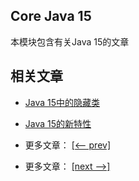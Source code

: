 ## Core Java 15

本模块包含有关Java 15的文章

## 相关文章

- [Java 15中的隐藏类](docs/Java15中的隐藏类.md)
- [Java 15的新特性](docs/Java15的新特性.md)

- 更多文章： [[<-- prev]](../java14/README.md)
- 更多文章： [[next -->]](../java16/README.md)